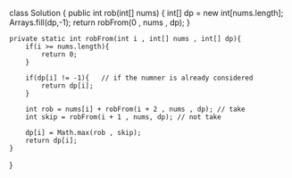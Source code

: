 class Solution {
    public int rob(int[] nums) {
        int[] dp = new int[nums.length];
        Arrays.fill(dp,-1);
        return robFrom(0 , nums , dp);
    }

    private static int robFrom(int i , int[] nums , int[] dp){
        if(i >= nums.length){
            return 0;
        }

        if(dp[i] != -1){   // if the numner is already considered
            return dp[i];
        }

        int rob = nums[i] + robFrom(i + 2 , nums , dp); // take
        int skip = robFrom(i + 1 , nums, dp); // not take

        dp[i] = Math.max(rob , skip);
        return dp[i];
    }
}
